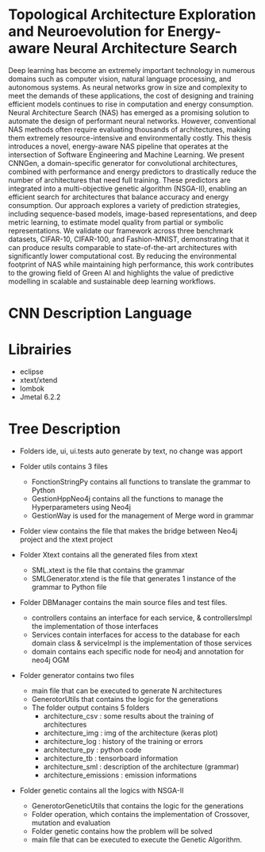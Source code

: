 # Topological Architecture Exploration and Neuroevolution for Energy-aware Neural Architecture Search
Deep learning has become an extremely important technology in numerous domains such as computer vision, natural language processing, and autonomous systems. As neural networks grow in size and complexity to meet the demands of these applications, the cost of designing and training efficient models continues to rise in computation and energy consumption. Neural Architecture Search (NAS) has emerged as a promising solution to automate the design of performant neural networks. However, conventional NAS methods often require evaluating thousands of architectures, making them extremely resource-intensive and environmentally costly.
This thesis introduces a novel, energy-aware NAS pipeline that operates at the intersection of Software Engineering and Machine Learning. We present CNNGen, a domain-specific generator for convolutional architectures, combined with performance and energy predictors to drastically reduce the number of architectures that need full training. These predictors are integrated into a multi-objective genetic algorithm (NSGA-II), enabling an efficient search for architectures that balance accuracy and energy consumption.
Our approach explores a variety of prediction strategies, including sequence-based models, image-based representations, and deep metric learning, to estimate model quality from partial or symbolic representations. We validate our framework across three benchmark datasets, CIFAR-10, CIFAR-100, and Fashion-MNIST, demonstrating that it can produce results comparable to state-of-the-art architectures with significantly lower computational cost. By reducing the environmental footprint of NAS while maintaining high performance, this work contributes to the growing field of Green AI and highlights the value of predictive modelling in scalable and sustainable deep learning workflows.

# CNN Description Language

# Librairies
- eclipse
- xtext/xtend
- lombok
- Jmetal 6.2.2

# Tree Description

- Folders ide, ui, ui.tests auto generate by text, no change was apport

- Folder utils contains 3 files 
    - FonctionStringPy contains all functions to translate the grammar to Python
    - GestionHppNeo4j contains all the functions to manage the Hyperparameters using Neo4j
    - GestionWay is used for the management of Merge word in grammar

- Folder view contains the file that makes the bridge between Neo4j project and the xtext project

- Folder Xtext contains all the generated files from xtext 
    - SML.xtext is the file that contains the grammar
    - SMLGenerator.xtend is the file that generates 1 instance of the grammar to Python file


- Folder DBManager contains the main source files and test files.
    - controllers contains an interface for each service, & controllersImpl the implementation of those interfaces
    - Services contain interfaces for access to the database for each domain class & serviceImpl is the implementation of those services
    - domain contains each specific node for neo4j and annotation for neo4j OGM

- Folder generator contains two files 
    - main file that can be executed to generate N architectures
    - GenerotorUtils that contains the logic for the generations
    - The folder output contains 5 folders
        - architecture_csv : some results about the training of architectures
        - architecture_img : img of the architecture (keras plot)
        - architecture_log : history of the training or errors
        - architecture_py : python code
        - architecture_tb : tensorboard information
        - architecture_sml : description of the architecture (grammar)
        - architecture_emissions : emission informations
     
- Folder genetic contains all the logics with NSGA-II
    - GenerotorGeneticUtils that contains the logic for the generations
    - Folder operation, which contains the implementation of Crossover, mutation and evaluation
    - Folder genetic contains how the problem will be solved
    - main file that can be executed to execute the Genetic Algorithm.
 
